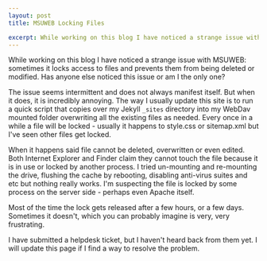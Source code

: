 ```yaml
---
layout: post
title: MSUWEB Locking Files 

excerpt: While working on this blog I have noticed a strange issue with MSUWEB - sometimes it locks access to files and prevents them from being deleted or modified. Has anyone else noticed this issue or am I the only one?
---
```


While working on this blog I have noticed a strange issue with MSUWEB: sometimes it locks access to files and prevents them from being deleted or modified. Has anyone else noticed this issue or am I the only one?

The issue seems intermittent and does not always manifest itself. But when it does, it is incredibly annoying. The way I usually update this site is to run a quick script that copies over my Jekyll `_sites` directory into my WebDav mounted folder overwriting all the existing files as needed. Every once in a while a file will be locked - usually it happens to style.css or sitemap.xml but I've seen other files get locked.

When it happens said file cannot be deleted, overwritten or even edited. Both Internet Explorer and Finder claim they cannot touch the file because it is in use or locked by another process. I tried un-mounting and re-mounting the drive, flushing the cache by rebooting, disabling anti-virus suites and etc but nothing really works. I'm suspecting the file is locked by some process on the server side - perhaps even Apache itself.

Most of the time the lock gets released after a few hours, or a few days. Sometimes it doesn't, which you can probably imagine is very, very frustrating.

I have submitted a helpdesk ticket, but I haven't heard back from them yet. I will update this page if I find a way to resolve the problem.
